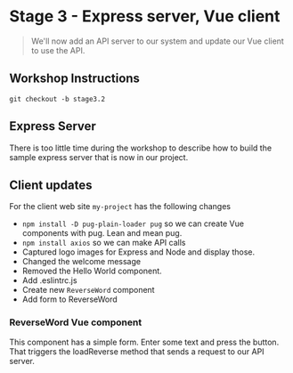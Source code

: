 # Stage 3 - Express server, Vue client

> We'll now add an API server to our system and update our Vue client to use the API.

## Workshop Instructions
```
git checkout -b stage3.2
```

## Express Server

There is too little time during the workshop to describe how to build the sample express server that is now in our
project.

## Client updates
For the client web site ```my-project``` has the following changes
- ```npm install -D pug-plain-loader pug``` so we can create Vue components with pug. Lean and mean pug.
- ```npm install axios``` so we can make API calls
- Captured logo images for Express and Node and display those.
- Changed the welcome message
- Removed the Hello World component.
- Add .eslintrc.js 
- Create new ```ReverseWord``` component
- Add form to ReverseWord 

### ReverseWord Vue component
This component has a simple form. Enter some text and press the button. That triggers
the loadReverse method that sends a request to our API server. 
